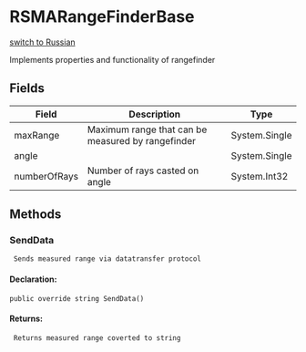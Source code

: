 # RSMARangeFinderBase
[switch to Russian](/ScriptingAPI/ru/Electronics/RSMARangeFinderBase.cs.md)

 Implements properties and functionality of rangefinder

## Fields
| Field | Description | Type |
|--|--|--|
|maxRange|     Maximum range that can be measured by rangefinder|System.Single|
|angle||System.Single|
|numberOfRays|     Number of rays casted on angle|System.Int32|

## Methods
### SendData
     Sends measured range via datatransfer protocol
#### Declaration:
    public override string SendData()
#### Returns:
     Returns measured range coverted to string